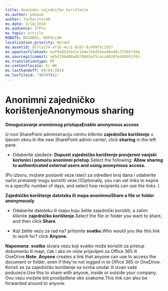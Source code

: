 ```yaml
---
title: Anonimni zajedničko korištenje
ms.author: pebaum
author: Techwriter40
ms.date: 9/18/2018
ms.audience: ITPro
ms.topic: article
ROBOTS: NOINDEX, NOFOLLOW
localization_priority: Normal
ms.assetid: d57ca274-af16-4cc1-8c67-8c499f5c1d37
ms.openlocfilehash: eaf958932ee1c1b4e33bd5dae96a48c37505739e
ms.sourcegitcommit: a65d196d00adb70045af5caca9828fe44b951f61
ms.translationtype: MT
ms.contentlocale: hr-HR
ms.lasthandoff: 09/04/2019
ms.locfileid: "36747811"
---
```

# <a name="anonymous-sharing"></a><span data-ttu-id="9fd5d-102">Anonimni zajedničko korištenje</span><span class="sxs-lookup"><span data-stu-id="9fd5d-102">Anonymous sharing</span></span>

 <span data-ttu-id="9fd5d-103">**Omogućavanje anonimnog pristupa**</span><span class="sxs-lookup"><span data-stu-id="9fd5d-103">**Enable anonymous access**</span></span>
  
<span data-ttu-id="9fd5d-104">U novi SharePoint administraciju centru kliknite **zajedničko korištenje** u lijevom oknu.</span><span class="sxs-lookup"><span data-stu-id="9fd5d-104">In the new SharePoint admin center, click **sharing** in the left pane.</span></span> 
  
- <span data-ttu-id="9fd5d-105">Odaberite sljedeće: **Dopusti zajedničko korištenje provjereni vanjski korisnici i pomoću anonimni pristup.**</span><span class="sxs-lookup"><span data-stu-id="9fd5d-105">Select the following: **Allow sharing to authenticated external users and using anonymous access.**</span></span>
  
<span data-ttu-id="9fd5d-106">(Po izboru, možete postaviti veze isteći za određeni broj dana i odaberite način primatelji mogu koristiti veze.)</span><span class="sxs-lookup"><span data-stu-id="9fd5d-106">(Optionally, you can set links to expire in a specific number of days, and select how recipients can use the links .)</span></span>
    
 <span data-ttu-id="9fd5d-107">**Zajedničko korištenje datoteka ili mapa anonimno**</span><span class="sxs-lookup"><span data-stu-id="9fd5d-107">**Share a file or folder anonymously**</span></span>
  
- <span data-ttu-id="9fd5d-108">Odaberite datoteku ili mapu koju želite zajednički koristiti, a zatim kliknite **zajedničko korištenje**.</span><span class="sxs-lookup"><span data-stu-id="9fd5d-108">Select the file or folder you want to share, and then click **Share**.</span></span> 
    
- <span data-ttu-id="9fd5d-109">Koji želite vezu za rad na? pritisnite **svatko.**</span><span class="sxs-lookup"><span data-stu-id="9fd5d-109">Who would you like this link to work for? click **Anyone.**</span></span>
  
 <span data-ttu-id="9fd5d-110">**Napomena**: **svatko** stvara vezu koji svatko može koristiti za pristup dokumentu ili mapi, čak i ako im niste prijavljeni za Office 365 ili OneDrive.</span><span class="sxs-lookup"><span data-stu-id="9fd5d-110">**Note**: **Anyone** creates a link that anyone can use to access the document or folder, even if they're not logged in to Office 365 or OneDrive.</span></span> <span data-ttu-id="9fd5d-111">Koristi se za zajedničko korištenje sa svima unutar ili izvan vaše poduzeće.</span><span class="sxs-lookup"><span data-stu-id="9fd5d-111">Use this to share with anyone, inside or outside your company.</span></span> <span data-ttu-id="9fd5d-112">Ovu vezu možete biti proslijeđene oko svakome.</span><span class="sxs-lookup"><span data-stu-id="9fd5d-112">This link can also be forwarded around to anyone.</span></span> 
    

